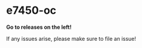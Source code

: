 # e7450-oc

<b>Go to releases on the left!</b>

If any issues arise, please make sure to file an issue!
